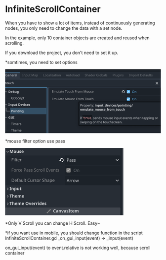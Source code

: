 # InfiniteScrollContainer
When you have to show a lot of items, instead of continuously generating nodes, you only need to change the data with a set node.

In the example, only 10 container objects are created and reused when scrolling.

If you download the project, you don't need to set it up.

*somtimes, you need to set options

<img src=./Jungleprog/Asset/option.png>

*mouse filter option use pass

<img src=./Jungleprog/Asset/mouse.png>


*Only V Scroll you can change H Scroll. Easy~

*if you want use in mobile, you should change function in the script InfiniteScrollContainer.gd
  _on_gui_input(event) -> _input(event)
  
  on_gui_input(event) to event.relative is not working well, because scroll container
